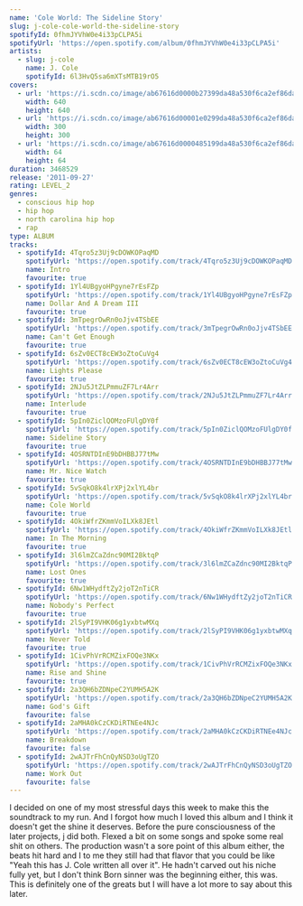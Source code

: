 ```yaml
---
name: 'Cole World: The Sideline Story'
slug: j-cole-cole-world-the-sideline-story
spotifyId: 0fhmJYVhW0e4i33pCLPA5i
spotifyUrl: 'https://open.spotify.com/album/0fhmJYVhW0e4i33pCLPA5i'
artists:
  - slug: j-cole
    name: J. Cole
    spotifyId: 6l3HvQ5sa6mXTsMTB19rO5
covers:
  - url: 'https://i.scdn.co/image/ab67616d0000b27399da48a530f6ca2ef86da3cc'
    width: 640
    height: 640
  - url: 'https://i.scdn.co/image/ab67616d00001e0299da48a530f6ca2ef86da3cc'
    width: 300
    height: 300
  - url: 'https://i.scdn.co/image/ab67616d0000485199da48a530f6ca2ef86da3cc'
    width: 64
    height: 64
duration: 3468529
release: '2011-09-27'
rating: LEVEL_2
genres:
  - conscious hip hop
  - hip hop
  - north carolina hip hop
  - rap
type: ALBUM
tracks:
  - spotifyId: 4Tqro5z3Uj9cDOWKOPaqMD
    spotifyUrl: 'https://open.spotify.com/track/4Tqro5z3Uj9cDOWKOPaqMD'
    name: Intro
    favourite: true
  - spotifyId: 1Yl4UBgyoHPgyne7rEsFZp
    spotifyUrl: 'https://open.spotify.com/track/1Yl4UBgyoHPgyne7rEsFZp'
    name: Dollar And A Dream III
    favourite: true
  - spotifyId: 3mTpegrOwRn0oJjv4TSbEE
    spotifyUrl: 'https://open.spotify.com/track/3mTpegrOwRn0oJjv4TSbEE'
    name: Can't Get Enough
    favourite: true
  - spotifyId: 6sZv0ECT8cEW3oZtoCuVg4
    spotifyUrl: 'https://open.spotify.com/track/6sZv0ECT8cEW3oZtoCuVg4'
    name: Lights Please
    favourite: true
  - spotifyId: 2NJu5JtZLPmmuZF7Lr4Arr
    spotifyUrl: 'https://open.spotify.com/track/2NJu5JtZLPmmuZF7Lr4Arr'
    name: Interlude
    favourite: true
  - spotifyId: 5pIn0ZiclQOMzoFUlgDY0f
    spotifyUrl: 'https://open.spotify.com/track/5pIn0ZiclQOMzoFUlgDY0f'
    name: Sideline Story
    favourite: true
  - spotifyId: 4OSRNTDInE9bDHBBJ77tMw
    spotifyUrl: 'https://open.spotify.com/track/4OSRNTDInE9bDHBBJ77tMw'
    name: Mr. Nice Watch
    favourite: true
  - spotifyId: 5vSqkO8k4lrXPj2xlYL4br
    spotifyUrl: 'https://open.spotify.com/track/5vSqkO8k4lrXPj2xlYL4br'
    name: Cole World
    favourite: true
  - spotifyId: 4OkiWfrZKmmVoILXk8JEtl
    spotifyUrl: 'https://open.spotify.com/track/4OkiWfrZKmmVoILXk8JEtl'
    name: In The Morning
    favourite: true
  - spotifyId: 3l6lmZCaZdnc90MI2BktqP
    spotifyUrl: 'https://open.spotify.com/track/3l6lmZCaZdnc90MI2BktqP'
    name: Lost Ones
    favourite: true
  - spotifyId: 6Nw1WHydftZy2joT2nTiCR
    spotifyUrl: 'https://open.spotify.com/track/6Nw1WHydftZy2joT2nTiCR'
    name: Nobody's Perfect
    favourite: true
  - spotifyId: 2lSyPI9VHK06g1yxbtwMXq
    spotifyUrl: 'https://open.spotify.com/track/2lSyPI9VHK06g1yxbtwMXq'
    name: Never Told
    favourite: true
  - spotifyId: 1CivPhVrRCMZixFOQe3NKx
    spotifyUrl: 'https://open.spotify.com/track/1CivPhVrRCMZixFOQe3NKx'
    name: Rise and Shine
    favourite: true
  - spotifyId: 2a3QH6bZDNpeC2YUMH5A2K
    spotifyUrl: 'https://open.spotify.com/track/2a3QH6bZDNpeC2YUMH5A2K'
    name: God's Gift
    favourite: false
  - spotifyId: 2aMHA0kCzCKDiRTNEe4NJc
    spotifyUrl: 'https://open.spotify.com/track/2aMHA0kCzCKDiRTNEe4NJc'
    name: Breakdown
    favourite: false
  - spotifyId: 2wAJTrFhCnQyNSD3oUgTZO
    spotifyUrl: 'https://open.spotify.com/track/2wAJTrFhCnQyNSD3oUgTZO'
    name: Work Out
    favourite: false
---
```

I decided on one of my most stressful days this week to make this the soundtrack to my run.
And I forgot how much I loved this album and I think it doesn't get the shine it deserves.
Before the pure consciousness of the later projects, j did both. Flexed a bit on some songs
and spoke some real shit on others. The production wasn't a sore point of this album either,
the beats hit hard and I to me they still had that flavor that you could be like "Yeah this
has J. Cole written all over it". He hadn't carved out his niche fully yet, but I don't think
Born sinner was the beginning either, this was. This is definitely one of the greats but I
will have a lot more to say about this later.
